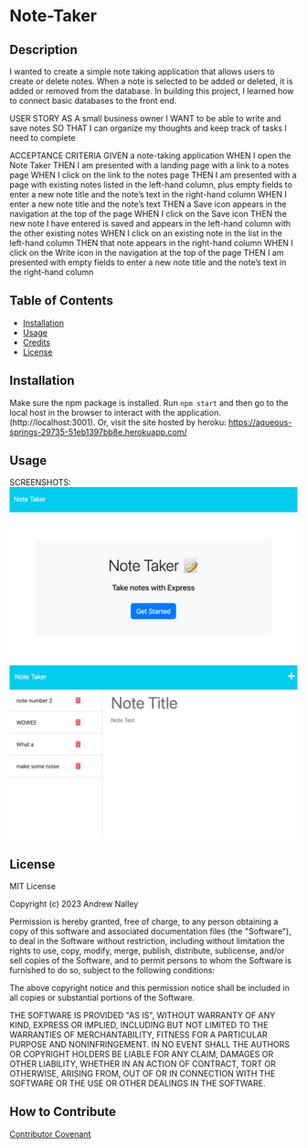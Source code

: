 # Note-Taker

## Description

I wanted to create a simple note taking application that allows users to create or delete notes. When a note is selected to be added or deleted, it is added or removed from the database. In building this project, I learned how to connect basic databases to the front end. 

USER STORY
AS A small business owner
I WANT to be able to write and save notes
SO THAT I can organize my thoughts and keep track of tasks I need to complete

ACCEPTANCE CRITERIA
GIVEN a note-taking application
WHEN I open the Note Taker
THEN I am presented with a landing page with a link to a notes page
WHEN I click on the link to the notes page
THEN I am presented with a page with existing notes listed in the left-hand column, plus empty fields to enter a new note title and the note’s text in the right-hand column
WHEN I enter a new note title and the note’s text
THEN a Save icon appears in the navigation at the top of the page
WHEN I click on the Save icon
THEN the new note I have entered is saved and appears in the left-hand column with the other existing notes
WHEN I click on an existing note in the list in the left-hand column
THEN that note appears in the right-hand column
WHEN I click on the Write icon in the navigation at the top of the page
THEN I am presented with empty fields to enter a new note title and the note’s text in the right-hand column

## Table of Contents 

- [Installation](#installation)
- [Usage](#usage)
- [Credits](#credits)
- [License](#license)

## Installation

Make sure the npm package is installed. Run `npm start` and then go to the local host in the browser to interact with the application. (http://localhost:3001). Or, visit the site hosted by heroku: https://aqueous-springs-29735-51eb1397bb8e.herokuapp.com/

## Usage

SCREENSHOTS:
![alt text](assets/images/home.png)
![alt text](assets/images/notesPage.png)


## License

MIT License

Copyright (c) 2023 Andrew Nalley

Permission is hereby granted, free of charge, to any person obtaining a copy
of this software and associated documentation files (the "Software"), to deal
in the Software without restriction, including without limitation the rights
to use, copy, modify, merge, publish, distribute, sublicense, and/or sell
copies of the Software, and to permit persons to whom the Software is
furnished to do so, subject to the following conditions:

The above copyright notice and this permission notice shall be included in all
copies or substantial portions of the Software.

THE SOFTWARE IS PROVIDED "AS IS", WITHOUT WARRANTY OF ANY KIND, EXPRESS OR
IMPLIED, INCLUDING BUT NOT LIMITED TO THE WARRANTIES OF MERCHANTABILITY,
FITNESS FOR A PARTICULAR PURPOSE AND NONINFRINGEMENT. IN NO EVENT SHALL THE
AUTHORS OR COPYRIGHT HOLDERS BE LIABLE FOR ANY CLAIM, DAMAGES OR OTHER
LIABILITY, WHETHER IN AN ACTION OF CONTRACT, TORT OR OTHERWISE, ARISING FROM,
OUT OF OR IN CONNECTION WITH THE SOFTWARE OR THE USE OR OTHER DEALINGS IN THE
SOFTWARE.


## How to Contribute

[Contributor Covenant](https://www.contributor-covenant.org/)

